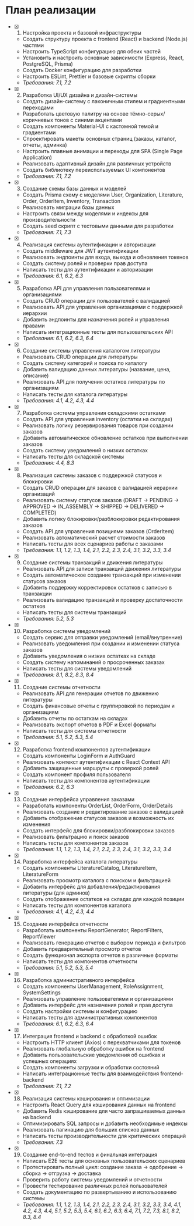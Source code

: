 # План реализации

- [x] 1. Настройка проекта и базовой инфраструктуры



  - Создать структуру проекта с frontend (React) и backend (Node.js) частями
  - Настроить TypeScript конфигурацию для обеих частей
  - Установить и настроить основные зависимости (Express, React, PostgreSQL, Prisma)
  - Создать Docker конфигурацию для разработки
  - Настроить ESLint, Prettier и базовые скрипты сборки
  - _Требования: 7.1, 7.2_

- [x] 2. Разработка UI/UX дизайна и дизайн-системы



  - Создать дизайн-систему с лаконичным стилем и градиентными переходами
  - Разработать цветовую палитру на основе тёмно-серых/коричневых тонов с синими акцентами
  - Создать компоненты Material-UI с кастомной темой и градиентами
  - Спроектировать макеты основных страниц (заказы, каталог, отчеты, админка)
  - Настроить плавные анимации и переходы для SPA (Single Page Application)
  - Реализовать адаптивный дизайн для различных устройств
  - Создать библиотеку переиспользуемых UI компонентов
  - _Требования: 7.1, 7.2_

- [x] 3. Создание схемы базы данных и моделей







  - Создать Prisma схему с моделями User, Organization, Literature, Order, OrderItem, Inventory, Transaction
  - Реализовать миграции базы данных
  - Настроить связи между моделями и индексы для производительности
  - Создать seed скрипт с тестовыми данными для разработки
  - _Требования: 7.1, 7.3_

- [x] 4. Реализация системы аутентификации и авторизации






  - Создать middleware для JWT аутентификации
  - Реализовать эндпоинты для входа, выхода и обновления токенов
  - Создать систему ролей и проверки прав доступа
  - Написать тесты для аутентификации и авторизации
  - _Требования: 6.1, 6.2, 6.3_

- [x] 5. Разработка API для управления пользователями и организациями




  - Создать CRUD операции для пользователей с валидацией
  - Реализовать API для управления организациями с поддержкой иерархии
  - Добавить эндпоинты для назначения ролей и управления правами
  - Написать интеграционные тесты для пользовательских API
  - _Требования: 6.1, 6.2, 6.3, 6.4_

- [x] 6. Создание системы управления каталогом литературы



  - Реализовать CRUD операции для литературы
  - Создать систему категорий и поиска по каталогу
  - Добавить валидацию данных литературы (название, цена, описание)
  - Реализовать API для получения остатков литературы по организациям
  - Написать тесты для каталога литературы
  - _Требования: 4.1, 4.2, 4.3, 4.4_

- [x] 7. Разработка системы управления складскими остатками




  - Создать API для управления inventory (остатки на складах)
  - Реализовать логику резервирования товаров при создании заказов
  - Добавить автоматическое обновление остатков при выполнении заказов
  - Создать систему уведомлений о низких остатках
  - Написать тесты для складской системы
  - _Требования: 4.4, 8.3_

- [x] 8. Реализация системы заказов с поддержкой статусов и блокировки



  - Создать CRUD операции для заказов с валидацией иерархии организаций
  - Реализовать систему статусов заказов (DRAFT → PENDING → APPROVED → IN_ASSEMBLY → SHIPPED → DELIVERED → COMPLETED)
  - Добавить логику блокировки/разблокировки редактирования заказов
  - Создать API для управления позициями заказов (OrderItem)
  - Реализовать автоматический расчет стоимости заказов
  - Написать тесты для всех сценариев работы с заказами
  - _Требования: 1.1, 1.2, 1.3, 1.4, 2.1, 2.2, 2.3, 2.4, 3.1, 3.2, 3.3, 3.4_

- [x] 9. Создание системы транзакций и движения литературы







  - Реализовать API для записи транзакций движения литературы
  - Создать автоматическое создание транзакций при изменении статусов заказов
  - Добавить поддержку корректировок остатков с записью в транзакции
  - Реализовать валидацию транзакций и проверку достаточности остатков
  - Написать тесты для системы транзакций
  - _Требования: 5.2, 5.3_

- [x] 10. Разработка системы уведомлений





  - Создать сервис для отправки уведомлений (email/внутренние)
  - Реализовать уведомления при создании и изменении статуса заказов
  - Добавить уведомления о низких остатках на складе
  - Создать систему напоминаний о просроченных заказах
  - Написать тесты для системы уведомлений
  - _Требования: 8.1, 8.2, 8.3, 8.4_

- [x] 11. Создание системы отчетности


  - Реализовать API для генерации отчетов по движению литературы
  - Создать финансовые отчеты с группировкой по периодам и организациям
  - Добавить отчеты по остаткам на складах
  - Реализовать экспорт отчетов в PDF и Excel форматы
  - Написать тесты для системы отчетности
  - _Требования: 5.1, 5.2, 5.3, 5.4_

- [x] 12. Разработка frontend компонентов аутентификации



  - Создать компоненты LoginForm и AuthGuard
  - Реализовать контекст аутентификации с React Context API
  - Добавить защищенные маршруты с проверкой ролей
  - Создать компонент профиля пользователя
  - Написать тесты для компонентов аутентификации
  - _Требования: 6.2, 6.3_

- [x] 13. Создание интерфейса управления заказами



  - Разработать компоненты OrderList, OrderForm, OrderDetails
  - Реализовать создание и редактирование заказов с валидацией
  - Добавить отображение статусов заказов и возможность их изменения
  - Создать интерфейс для блокировки/разблокировки заказов
  - Реализовать фильтрацию и поиск заказов
  - Написать тесты для компонентов заказов
  - _Требования: 1.1, 1.2, 1.3, 1.4, 2.1, 2.2, 2.3, 2.4, 3.1, 3.2, 3.3, 3.4_

- [x] 14. Разработка интерфейса каталога литературы



  - Создать компоненты LiteratureCatalog, LiteratureItem, LiteratureForm
  - Реализовать просмотр каталога с поиском и фильтрацией
  - Добавить интерфейс для добавления/редактирования литературы (для админов)
  - Создать отображение остатков на складах для каждой позиции
  - Написать тесты для компонентов каталога
  - _Требования: 4.1, 4.2, 4.3, 4.4_

- [x] 15. Создание интерфейса отчетности



  - Разработать компоненты ReportGenerator, ReportFilters, ReportViewer
  - Реализовать генерацию отчетов с выбором периода и фильтров
  - Добавить предварительный просмотр отчетов
  - Создать функционал экспорта отчетов в различные форматы
  - Написать тесты для компонентов отчетности
  - _Требования: 5.1, 5.2, 5.3, 5.4_

- [x] 16. Разработка административного интерфейса



  - Создать компоненты UserManagement, RoleAssignment, SystemSettings
  - Реализовать управление пользователями и организациями
  - Добавить интерфейс для назначения ролей и прав доступа
  - Создать настройки системы и конфигурацию
  - Написать тесты для административных компонентов
  - _Требования: 6.1, 6.2, 6.3, 6.4_

- [x] 17. Интеграция frontend и backend с обработкой ошибок



  - Настроить HTTP клиент (Axios) с перехватчиками для токенов
  - Реализовать глобальную обработку ошибок на frontend
  - Добавить пользовательские уведомления об ошибках и успешных операциях
  - Создать компоненты загрузки и обработки состояний
  - Написать интеграционные тесты для взаимодействия frontend-backend
  - _Требования: 7.1, 7.2_

- [x] 18. Реализация системы кэширования и оптимизации



  - Настроить React Query для кэширования данных на frontend
  - Добавить Redis кэширование для часто запрашиваемых данных на backend
  - Оптимизировать SQL запросы и добавить необходимые индексы
  - Реализовать пагинацию для больших списков данных
  - Написать тесты производительности для критических операций
  - _Требования: 7.3_

- [x] 19. Создание end-to-end тестов и финальная интеграция



  - Написать E2E тесты для основных пользовательских сценариев
  - Протестировать полный цикл: создание заказа → одобрение → сборка → отгрузка → доставка
  - Проверить работу системы уведомлений и отчетности
  - Провести тестирование различных ролей пользователей
  - Создать документацию по развертыванию и использованию системы
  - _Требования: 1.1, 1.2, 1.3, 1.4, 2.1, 2.2, 2.3, 2.4, 3.1, 3.2, 3.3, 3.4, 4.1, 4.2, 4.3, 4.4, 5.1, 5.2, 5.3, 5.4, 6.1, 6.2, 6.3, 6.4, 7.1, 7.2, 7.3, 8.1, 8.2, 8.3, 8.4_
